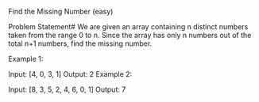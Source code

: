 Find the Missing Number (easy)


Problem Statement#
We are given an array containing n distinct numbers taken from the range 0 to n. Since the array has only n numbers out of the total n+1 numbers, find the missing number.

Example 1:

Input: [4, 0, 3, 1]
Output: 2
Example 2:

Input: [8, 3, 5, 2, 4, 6, 0, 1]
Output: 7
